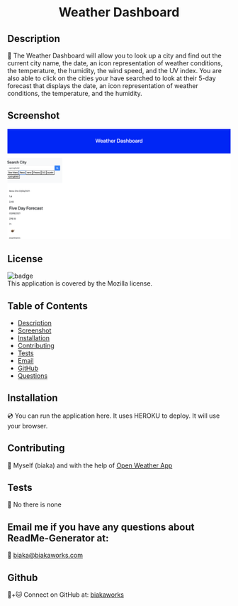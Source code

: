 <h1 align="center">Weather Dashboard</h1>



## Description
📖 The Weather Dashboard will allow you to look up a city and find out the current city name, the date, an icon representation of weather conditions, the temperature, the humidity, the wind speed, and the UV index.  You are also able to click on the cities your have searched to look at their 5-day forecast that displays the date, an icon representation of weather conditions, the temperature, and the humidity.

## Screenshot
![Weather Dashboard Screenshot](./weatherdashboardpreview.png)

## License
![badge](https://img.shields.io/badge/license-Mozilla-brightgreen)
<br />
This application is covered by the Mozilla license. 

## Table of Contents
- [Description](#description)
- [Screenshot](#screenshot)
- [Installation](#installation)
- [Contributing](#contributing)
- [Tests](#tests)
- [Email](#email)
- [GitHub](#gitHub)
- [Questions](#questions)

## Installation
💿 You can run the application here.  It uses HEROKU to deploy. It will use your browser.

## Contributing
🤝 Myself (biaka) and with the help of [Open Weather App](https://img.shields.io/badge/license-Mozilla-brightgreen)

## Tests
🔬 No there is none

## Email me if you have any questions about ReadMe-Generator at:
📧 biaka@biakaworks.com

## Github
🐙+🐱 Connect on GitHub at: [biakaworks](https://github.com/biakaworks)